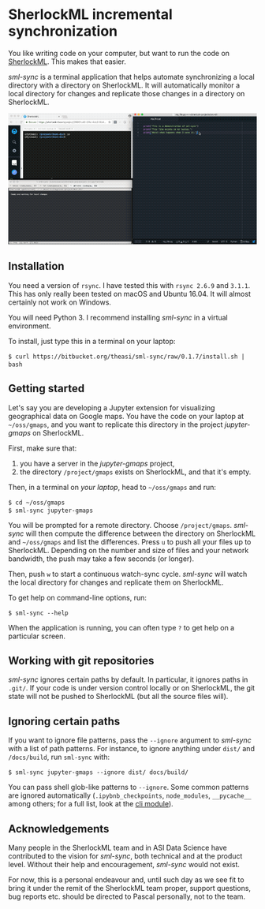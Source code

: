 SherlockML incremental synchronization
======================================

You like writing code on your computer, but want to run the code on
[SherlockML](https://sherlockml.com). This makes that easier.

*sml-sync* is a terminal application that helps automate synchronizing a local
directory with a directory on SherlockML. It will automatically monitor a local
directory for changes and replicate those changes in a directory on SherlockML.

![Screencast demo](demo.gif)

Installation
------------

You need a version of `rsync`. I have tested this with `rsync 2.6.9` and
`3.1.1`. This has only really been tested on macOS and Ubuntu 16.04. It will
almost certainly not work on Windows.

You will need Python 3. I recommend installing *sml-sync* in a virtual
environment.

To install, just type this in a terminal on your laptop:

```
$ curl https://bitbucket.org/theasi/sml-sync/raw/0.1.7/install.sh | bash
```

Getting started
---------------

Let's say you are developing a Jupyter extension for visualizing geographical
data on Google maps. You have the code on your laptop at `~/oss/gmaps`, and you
want to replicate this directory in the project *jupyter-gmaps* on SherlockML.

First, make sure that:

1. you have a server in the *jupyter-gmaps* project,
2. the directory `/project/gmaps` exists on SherlockML, and that it's empty.

Then, in a terminal on  *your laptop*, head to `~/oss/gmaps` and run:

```
$ cd ~/oss/gmaps
$ sml-sync jupyter-gmaps
```

You will be prompted for a remote directory. Choose `/project/gmaps`. *sml-sync*
will then compute the difference between the directory on SherlockML and
`~/oss/gmaps` and list the differences. Press `u` to push all your files up to
SherlockML. Depending on the number and size of files and your network
bandwidth, the push may take a few seconds (or longer).

Then, push `w` to start a continuous watch-sync cycle. *sml-sync* will watch the
local directory for changes and replicate them on SherlockML.

To get help on command-line options, run:

```
$ sml-sync --help
```

When the application is running, you can often type `?` to get help on a
particular screen.

Working with git repositories
-----------------------------

*sml-sync* ignores certain paths by default. In particular, it ignores paths in
`.git/`. If your code is under version control locally or on SherlockML, the git
state will not be pushed to SherlockML (but all the source files will).

Ignoring certain paths
----------------------

If you want to ignore file patterns, pass the `--ignore` argument to *sml-sync*
with a list of path patterns. For instance, to ignore anything under `dist/`
and `/docs/build`, run `sml-sync` with:

```
$ sml-sync jupyter-gmaps --ignore dist/ docs/build/
```

You can pass shell glob-like patterns to `--ignore`. Some common patterns are
ignored automatically (`.ipybnb_checkpoints`, `node_modules`, `__pycache__`
among others; for a full list, look at the [cli module](sml_sync/cli.py)).

Acknowledgements
----------------

Many people in the SherlockML team and in ASI Data Science have contributed to
the vision for *sml-sync*, both technical and at the product level. Without
their help and encouragement, *sml-sync* would not exist.

For now, this is a personal endeavour and, until such day as we see fit to bring
it under the remit of the SherlockML team proper, support questions, bug reports
etc. should be directed to Pascal personally, not to the team.

